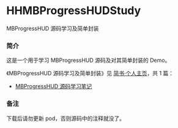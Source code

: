 # HHMBProgressHUDStudy

MBProgressHUD 源码学习及简单封装

### 简介

这是一个用于学习 MBProgressHUD 源码及对其简单封装的 Demo。

《MBProgressHUD 源码学习及简单封装》见 [简书·个人主页](https://www.jianshu.com/u/71f817a3a70b)，共 1 篇：

- [MBProgressHUD 源码学习笔记](https://www.jianshu.com/p/b5eeee088e03)

### 备注

下载后请勿更新 pod，否则源码中的注释就没了。
